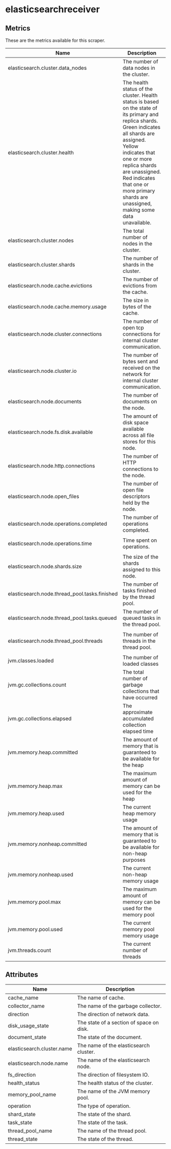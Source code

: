 [comment]: <> (Code generated by mdatagen. DO NOT EDIT.)

# elasticsearchreceiver

## Metrics

These are the metrics available for this scraper.

| Name | Description | Unit | Type | Attributes |
| ---- | ----------- | ---- | ---- | ---------- |
| elasticsearch.cluster.data_nodes | The number of data nodes in the cluster. | {nodes} | Sum(Int) | <ul> </ul> |
| elasticsearch.cluster.health | The health status of the cluster. Health status is based on the state of its primary and replica shards. Green indicates all shards are assigned. Yellow indicates that one or more replica shards are unassigned. Red indicates that one or more primary shards are unassigned, making some data unavailable.  | {status} | Sum(Int) | <ul> <li>health_status</li> </ul> |
| elasticsearch.cluster.nodes | The total number of nodes in the cluster. | {nodes} | Sum(Int) | <ul> </ul> |
| elasticsearch.cluster.shards | The number of shards in the cluster. | {shards} | Sum(Int) | <ul> <li>shard_state</li> </ul> |
| elasticsearch.node.cache.evictions | The number of evictions from the cache. | {evictions} | Sum(Int) | <ul> <li>cache_name</li> </ul> |
| elasticsearch.node.cache.memory.usage | The size in bytes of the cache. | By | Sum(Int) | <ul> <li>cache_name</li> </ul> |
| elasticsearch.node.cluster.connections | The number of open tcp connections for internal cluster communication. | {connections} | Sum(Int) | <ul> </ul> |
| elasticsearch.node.cluster.io | The number of bytes sent and received on the network for internal cluster communication. | By | Sum(Int) | <ul> <li>direction</li> </ul> |
| elasticsearch.node.documents | The number of documents on the node. | {documents} | Sum(Int) | <ul> <li>document_state</li> </ul> |
| elasticsearch.node.fs.disk.available | The amount of disk space available across all file stores for this node. | By | Sum(Int) | <ul> </ul> |
| elasticsearch.node.http.connections | The number of HTTP connections to the node. | {connections} | Sum(Int) | <ul> </ul> |
| elasticsearch.node.open_files | The number of open file descriptors held by the node. | {files} | Sum(Int) | <ul> </ul> |
| elasticsearch.node.operations.completed | The number of operations completed. | {operations} | Sum(Int) | <ul> <li>operation</li> </ul> |
| elasticsearch.node.operations.time | Time spent on operations. | ms | Sum(Int) | <ul> <li>operation</li> </ul> |
| elasticsearch.node.shards.size | The size of the shards assigned to this node. | By | Sum(Int) | <ul> </ul> |
| elasticsearch.node.thread_pool.tasks.finished | The number of tasks finished by the thread pool. | {tasks} | Sum(Int) | <ul> <li>thread_pool_name</li> <li>task_state</li> </ul> |
| elasticsearch.node.thread_pool.tasks.queued | The number of queued tasks in the thread pool. | {tasks} | Sum(Int) | <ul> <li>thread_pool_name</li> </ul> |
| elasticsearch.node.thread_pool.threads | The number of threads in the thread pool. | {threads} | Sum(Int) | <ul> <li>thread_pool_name</li> <li>thread_state</li> </ul> |
| jvm.classes.loaded | The number of loaded classes | 1 | Gauge(Int) | <ul> </ul> |
| jvm.gc.collections.count | The total number of garbage collections that have occurred | 1 | Sum(Int) | <ul> <li>collector_name</li> </ul> |
| jvm.gc.collections.elapsed | The approximate accumulated collection elapsed time | ms | Sum(Int) | <ul> <li>collector_name</li> </ul> |
| jvm.memory.heap.committed | The amount of memory that is guaranteed to be available for the heap | By | Gauge(Int) | <ul> </ul> |
| jvm.memory.heap.max | The maximum amount of memory can be used for the heap | By | Gauge(Int) | <ul> </ul> |
| jvm.memory.heap.used | The current heap memory usage | By | Gauge(Int) | <ul> </ul> |
| jvm.memory.nonheap.committed | The amount of memory that is guaranteed to be available for non-heap purposes | By | Gauge(Int) | <ul> </ul> |
| jvm.memory.nonheap.used | The current non-heap memory usage | By | Gauge(Int) | <ul> </ul> |
| jvm.memory.pool.max | The maximum amount of memory can be used for the memory pool | By | Gauge(Int) | <ul> <li>memory_pool_name</li> </ul> |
| jvm.memory.pool.used | The current memory pool memory usage | By | Gauge(Int) | <ul> <li>memory_pool_name</li> </ul> |
| jvm.threads.count | The current number of threads | 1 | Gauge(Int) | <ul> </ul> |

## Attributes

| Name | Description |
| ---- | ----------- |
| cache_name | The name of cache. |
| collector_name | The name of the garbage collector. |
| direction | The direction of network data. |
| disk_usage_state | The state of a section of space on disk. |
| document_state | The state of the document. |
| elasticsearch.cluster.name | The name of the elasticsearch cluster. |
| elasticsearch.node.name | The name of the elasticsearch node. |
| fs_direction | The direction of filesystem IO. |
| health_status | The health status of the cluster. |
| memory_pool_name | The name of the JVM memory pool. |
| operation | The type of operation. |
| shard_state | The state of the shard. |
| task_state | The state of the task. |
| thread_pool_name | The name of the thread pool. |
| thread_state | The state of the thread. |

